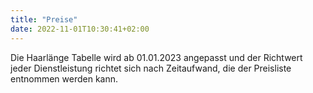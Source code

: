 ```yaml
---
title: "Preise"
date: 2022-11-01T10:30:41+02:00
---
```


Die Haarlänge Tabelle wird ab 01.01.2023 angepasst und der Richtwert jeder Dienstleistung richtet sich nach Zeitaufwand, 
die der Preisliste entnommen werden kann.
